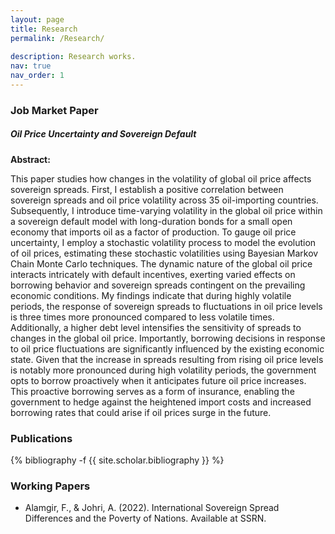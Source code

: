 ```yaml
---
layout: page
title: Research
permalink: /Research/
 
description: Research works.
nav: true
nav_order: 1
---
```

<!-- _pages/publications.md -->
<div class="publications">
</div>
 
### Job Market Paper
 
##### Oil Price Uncertainty and Sovereign Default
 
**Abstract:** 
 
This paper studies how changes in the volatility of global oil price affects sovereign spreads. First, I establish a positive correlation between sovereign spreads and oil price volatility across 35 oil-importing countries. Subsequently, I introduce time-varying volatility in the global oil price within a sovereign default model with long-duration bonds for a small open economy that imports oil as a factor of production. To gauge oil price uncertainty, I employ a stochastic volatility process to model the evolution of oil prices, estimating these stochastic volatilities using Bayesian Markov Chain Monte Carlo techniques. The dynamic nature of the global oil price interacts intricately with default incentives, exerting varied effects on borrowing behavior and sovereign spreads contingent on the prevailing economic conditions. My findings indicate that during highly volatile periods, the response of sovereign spreads to fluctuations in oil price levels is three times more pronounced compared to less volatile times. Additionally, a higher debt level intensifies the sensitivity of spreads to changes in the global oil price. Importantly, borrowing decisions in response to oil price fluctuations are significantly influenced by the existing economic state. Given that the increase in spreads resulting from rising oil price levels is notably more pronounced during high volatility periods, the government opts to borrow proactively when it anticipates future oil price increases. This proactive borrowing serves as a form of insurance, enabling the government to hedge against the heightened import costs and increased borrowing rates that could arise if oil prices surge in the future.

### Publications
 
{% bibliography -f {{ site.scholar.bibliography }} %}
 
### Working Papers
 
- Alamgir, F., & Johri, A. (2022). International Sovereign Spread Differences and the Poverty of Nations. Available at SSRN.

